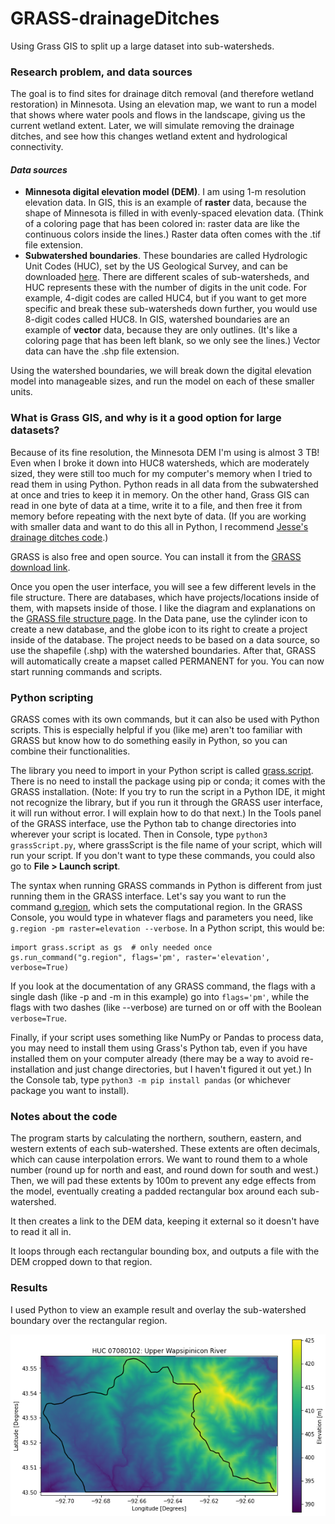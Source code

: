 # GRASS-drainageDitches
Using Grass GIS to split up a large dataset into sub-watersheds.

### Research problem, and data sources
The goal is to find sites for drainage ditch removal (and therefore wetland restoration) in Minnesota. Using an elevation map, we want to run a model that shows where water pools and flows in the landscape, giving us the current wetland extent. Later, we will simulate removing the drainage ditches, and see how this changes wetland extent and hydrological connectivity.

#### **_Data sources_**
- **Minnesota digital elevation model (DEM)**. I am using 1-m resolution elevation data. In GIS, this is an example of **raster** data, because the shape of Minnesota is filled in with evenly-spaced elevation data. (Think of a coloring page that has been colored in: raster data are like the continuous colors inside the lines.) Raster data often comes with the .tif file extension.
- **Subwatershed boundaries**. These boundaries are called Hydrologic Unit Codes (HUC), set by the US Geological Survey, and can be downloaded [here](https://mnatlas.org/resources/watersheds-dnr-level-4/). There are different scales of sub-watersheds, and HUC represents these with the number of digits in the unit code. For example, 4-digit codes are called HUC4, but if you want to get more specific and break these sub-watersheds down further, you would use 8-digit codes called HUC8. In GIS, watershed boundaries are an example of **vector** data, because they are only outlines. (It's like a coloring page that has been left blank, so we only see the lines.) Vector data can have the .shp file extension.

Using the watershed boundaries, we will break down the digital elevation model into manageable sizes, and run the model on each of these smaller units.

### What is Grass GIS, and why is it a good option for large datasets?

Because of its fine resolution, the Minnesota DEM I'm using is almost 3 TB! Even when I broke it down into HUC8 watersheds, which are moderately sized, they were still too much for my computer's memory when I tried to read them in using Python. Python reads in all data from the subwatershed at once and tries to keep it in memory. On the other hand, Grass GIS can read in one byte of data at a time, write it to a file, and then free it from memory before repeating with the next byte of data. (If you are working with smaller data and want to do this all in Python, I recommend [Jesse's drainage ditches code](https://github.com/jesse-schewe/DrainageDitches.git).)

GRASS is also free and open source. You can install it from the [GRASS download link](https://grass.osgeo.org/download/).

Once you open the user interface, you will see a few different levels in the file structure. There are databases, which have projects/locations inside of them, with mapsets inside of those. I like the diagram and explanations on the [GRASS file structure page](https://grass.osgeo.org/grass-stable/manuals/grass_database.html). In the Data pane, use the cylinder icon to create a new database, and the globe icon to its right to create a project inside of the database. The project needs to be based on a data source, so use the shapefile (.shp) with the watershed boundaries. After that, GRASS will automatically create a mapset called PERMANENT for you. You can now start running commands and scripts.

### Python scripting

GRASS comes with its own commands, but it can also be used with Python scripts. This is especially helpful if you (like me) aren't too familiar with GRASS but know how to do something easily in Python, so you can combine their functionalities. 

The library you need to import in your Python script is called [grass.script](https://grass.osgeo.org/grass-stable/manuals/libpython/script_intro.html). There is no need to install the package using pip or conda; it comes with the GRASS installation. (Note: If you try to run the script in a Python IDE, it might not recognize the library, but if you run it through the GRASS user interface, it will run without error. I will explain how to do that next.) In the Tools panel of the GRASS interface, use the Python tab to change directories into wherever your script is located. Then in Console, type `python3 grassScript.py`, where grassScript is the file name of your script, which will run your script. If you don't want to type these commands, you could also go to **File > Launch script**. 

The syntax when running GRASS commands in Python is different from just running them in the GRASS interface. Let's say you want to run the command [g.region](https://grass.osgeo.org/grass-stable/manuals/g.region.html), which sets the computational region. In the GRASS Console, you would type in whatever flags and parameters you need, like `g.region -pm raster=elevation --verbose`. In a Python script, this would be:

```
import grass.script as gs  # only needed once 
gs.run_command("g.region", flags='pm', raster='elevation', verbose=True)
```

If you look at the documentation of any GRASS command, the flags with a single dash (like -p and -m in this example) go into `flags='pm'`, while the flags with two dashes (like --verbose) are turned on or off with the Boolean `verbose=True`. 

Finally, if your script uses something like NumPy or Pandas to process data, you may need to install them using Grass's Python tab, even if you have installed them on your computer already (there may be a way to avoid re-installation and just change directories, but I haven't figured it out yet.) In the Console tab, type `python3 -m pip install pandas` (or whichever package you want to install).

### Notes about the code

The program starts by calculating the northern, southern, eastern, and western extents of each sub-watershed. These extents are often decimals, which can cause interpolation errors. We want to round them to a whole number (round up for north and east, and round down for south and west.) Then, we will pad these extents by 100m to prevent any edge effects from the model, eventually creating a padded rectangular box around each sub-watershed.

It then creates a link to the DEM data, keeping it external so it doesn't have to read it all in. 

It loops through each rectangular bounding box, and outputs a file with the DEM cropped down to that region.

### Results

I used Python to view an example result and overlay the sub-watershed boundary over the rectangular region.

![Elevation map with overlaid watershed boundary.](HUC8_07080102_padded.png?raw=true "HUC8_07080102")
  
